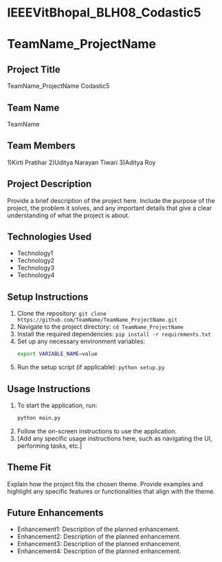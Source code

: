 # IEEEVitBhopal_BLH08_Codastic5
# TeamName_ProjectName

## Project Title
TeamName_ProjectName
Codastic5
## Team Name
TeamName

## Team Members
1)Kirti Pratihar
2)Uditya Narayan Tiwari
3)Aditya Roy

## Project Description
Provide a brief description of the project here. Include the purpose of the project, the problem it solves, and any important details that give a clear understanding of what the project is about.

## Technologies Used
- Technology1
- Technology2
- Technology3
- Technology4

## Setup Instructions
1. Clone the repository: `git clone https://github.com/TeamName/TeamName_ProjectName.git`
2. Navigate to the project directory: `cd TeamName_ProjectName`
3. Install the required dependencies: `pip install -r requirements.txt`
4. Set up any necessary environment variables:
   ```bash
   export VARIABLE_NAME=value
   ```
5. Run the setup script (if applicable): `python setup.py`

## Usage Instructions
1. To start the application, run:
   ```bash
   python main.py
   ```
2. Follow the on-screen instructions to use the application.
3. [Add any specific usage instructions here, such as navigating the UI, performing tasks, etc.]

## Theme Fit
Explain how the project fits the chosen theme. Provide examples and highlight any specific features or functionalities that align with the theme.

## Future Enhancements
- Enhancement1: Description of the planned enhancement.
- Enhancement2: Description of the planned enhancement.
- Enhancement3: Description of the planned enhancement.
- Enhancement4: Description of the planned enhancement.

